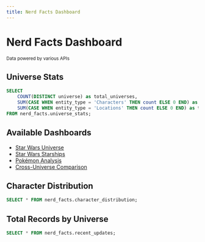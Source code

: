 ```yaml
---
title: Nerd Facts Dashboard
---
```


# Nerd Facts Dashboard

<small>Data powered by various APIs</small>

## Universe Stats

```sql universe_stats
SELECT 
    COUNT(DISTINCT universe) as total_universes,
    SUM(CASE WHEN entity_type = 'Characters' THEN count ELSE 0 END) as total_characters,
    SUM(CASE WHEN entity_type = 'Locations' THEN count ELSE 0 END) as total_locations
FROM nerd_facts.universe_stats;
```

<BigValue 
  data={universe_stats} 
  value=total_universes 
  title="Total Universes" 
/>

<BigValue 
  data={universe_stats} 
  value=total_characters 
  title="Total Characters" 
/>

<BigValue 
  data={universe_stats} 
  title="Total Locations" 
  value=total_locations 
/>

## Available Dashboards

- [Star Wars Universe](star_wars_dashboard)
- [Star Wars Starships](star_wars_starships)
- [Pokémon Analysis](pokemon_dashboard)
- [Cross-Universe Comparison](universe_comparison)

## Character Distribution

```sql character_distribution
SELECT * FROM nerd_facts.character_distribution;
```

<BarChart 
  data={character_distribution} 
  x=universe 
  y=character_count 
  title="Character Distribution by Universe" 
/>

## Total Records by Universe

```sql recent_updates
SELECT * FROM nerd_facts.recent_updates;
```

<BarChart 
  data={recent_updates} 
  x=universe 
  y=total_count 
  title="Total Records by Universe" 
/>

